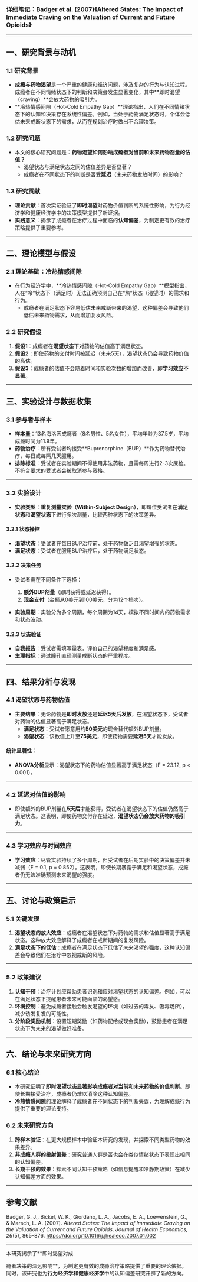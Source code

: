 ### **详细笔记：Badger et al. (2007)《Altered States: The Impact of Immediate Craving on the Valuation of Current and Future Opioids》**  

---

## **一、研究背景与动机**

### **1.1 研究背景**
- **成瘾与药物渴望**是一个严重的健康和经济问题，涉及复杂的行为与认知过程。成瘾者在不同情绪状态下的判断和决策会发生显著变化，其中**即时渴望（craving）**会放大药物的吸引力。
- **冷热情感间隙（Hot-Cold Empathy Gap）**理论指出，人们在不同情绪状态下的认知和决策存在系统性偏差。例如，当处于药物满足状态时，个体会低估未来戒断状态下的需求，从而在规划治疗时做出不合理决策。

### **1.2 研究问题**
- 本文的核心研究问题是：**药物渴望如何影响成瘾者对当前和未来药物剂量的估值？**
  - 渴望状态与满足状态之间的估值差异是否显著？
  - 成瘾者在不同状态下的判断是否受**延迟**（未来药物发放时间）的影响？

### **1.3 研究贡献**
- **理论贡献**：首次实证验证了**即时渴望**对药物价值判断的系统性影响，为行为经济学和健康经济学中的决策模型提供了新证据。
- **实践意义**：揭示了成瘾者在治疗过程中面临的**认知偏差**，为制定更有效的治疗策略提供了重要参考。

---

## **二、理论模型与假设**

### **2.1 理论基础：冷热情感间隙**
- 在行为经济学中，**冷热情感间隙（Hot-Cold Empathy Gap）**模型指出，人在“冷”状态下（满足时）无法正确预测自己在“热”状态（渴望时）的需求和行为。
  - 成瘾者在满足状态下容易低估未来戒断带来的渴望，这种偏差会导致他们低估未来药物需求，从而增加复发风险。

### **2.2 研究假设**
1. **假设1**：成瘾者在**渴望状态**下对药物的估值高于满足状态。
2. **假设2**：即使药物的交付时间被延迟（未来5天），渴望状态仍会导致药物价值的高估。
3. **假设3**：成瘾者的估值不会随着时间和实验次数的增加而改善，即**学习效应不显著**。

---

## **三、实验设计与数据收集**

### **3.1 参与者与样本**
- **样本量**：13名海洛因成瘾者（8名男性、5名女性），平均年龄为37.5岁，平均成瘾时间为11.9年。
- **药物治疗**：所有受试者均接受**Buprenorphine（BUP）**作为药物替代治疗，每日或每隔几天服用。
- **排除标准**：受试者在实验期间不得使用非法药物，且需每周进行2-3次尿检。不符合要求的受试者会被取消参与资格。

---

### **3.2 实验设计**
- **实验类型**：**重复测量实验（Within-Subject Design）**，即每位受试者在**满足状态**和**渴望状态**下进行多次测量，比较两种状态下的决策差异。

#### **3.2.1 状态操控**
- **渴望状态**：受试者在每日BUP治疗前，处于药物缺乏且渴望增强的状态。
- **满足状态**：受试者在服用BUP治疗后，处于药物满足状态。

#### **3.2.2 决策任务**
- 受试者需在不同条件下选择：
  1. **额外BUP剂量**（即时获得或延迟获得）。
  2. **现金支付**（金额从0美元到100美元，分为12个档次）。

- **实验周期**：实验分为多个周期，每个周期为14天，模拟不同时间内的药物需求和状态波动。

#### **3.2.3 状态验证**
- **自我报告**：受试者需填写量表，评价自己的渴望程度和满足感。
- **生理指标**：通过瞳孔直径测量戒断状态的严重程度。

---

## **四、结果分析与发现**

### **4.1 渴望状态与药物估值**
- **主要结果**：无论药物是**即时发放**还是**延迟5天后发放**，在渴望状态下，受试者对药物的估值显著高于满足状态。
  - **满足状态**：受试者愿意用约**50美元**的现金替代额外BUP剂量。
  - **渴望状态**：该数值上升至**75美元**，即使药物需要**延迟5天**才能发放。

#### **统计显著性**：
- **ANOVA分析**显示：渴望状态下的药物估值显著高于满足状态（F = 23.12, p < 0.001）。

---

### **4.2 延迟对估值的影响**
- 即使额外的BUP剂量在**5天后**才能获得，受试者在渴望状态下的估值仍然高于满足状态。这表明，即使药物交付存在延迟，**渴望状态仍会放大药物的吸引力**。

---

### **4.3 学习效应与时间效应**
- **学习效应**：尽管实验持续了多个周期，但受试者在后期实验中的决策偏差并未减弱（F = 0.1, p = 0.852）。这表明，即使长期暴露于满足和渴望状态，成瘾者仍无法准确预测未来渴望的强度。

---

## **五、讨论与政策启示**

### **5.1 关键发现**
1. **渴望状态的放大效应**：成瘾者在渴望状态下对药物的需求和估值显著高于满足状态。这种放大效应解释了成瘾者在戒断期间的复发风险。
2. **满足状态下的低估**：成瘾者在满足状态下低估了未来渴望的强度，这种认知偏差会导致他们在治疗中忽视戒断的风险。

---

### **5.2 政策建议**
1. **认知干预**：治疗计划应帮助患者识别和应对渴望状态的认知偏差。例如，可以在满足状态下提醒患者未来可能面临的渴望感。
2. **环境控制**：避免成瘾者接触会触发渴望的环境（如过去的毒友、吸毒场所），减少诱发复发的可能性。
3. **分阶段奖励机制**：设置短期奖励（如药物配给或现金奖励），鼓励患者在满足状态下为未来的渴望做好准备。

---

## **六、结论与未来研究方向**

### **6.1 核心结论**
- 本研究证明了**即时渴望状态显著影响成瘾者对当前和未来药物的价值判断**。即使长期接受治疗，成瘾者仍难以消除这种认知偏差。
- **冷热情感间隙**的理论解释了成瘾者在不同状态下的判断失误，为理解成瘾行为提供了重要的理论支持。

### **6.2 未来研究方向**
1. **跨样本验证**：在更大规模样本中验证本研究的发现，并探索不同类型药物的效果差异。
2. **非成瘾人群的投射偏差**：研究普通人群是否也会在类似情绪状态下表现出相同的认知偏差。
3. **长期干预的效果**：探索不同认知干预策略（如信息提醒和冷静期政策）在减少认知偏差方面的效果。

---

## **参考文献**

Badger, G. J., Bickel, W. K., Giordano, L. A., Jacobs, E. A., Loewenstein, G., & Marsch, L. A. (2007). *Altered States: The Impact of Immediate Craving on the Valuation of Current and Future Opioids*. *Journal of Health Economics, 26*(5), 865–876. https://doi.org/10.1016/j.jhealeco.2007.01.002

---

本研究揭示了**即时渴望对成

瘾者决策的深远影响**，为制定更有效的成瘾治疗策略提供了重要的理论依据。同时，该研究也为**行为经济学和健康经济学**中的认知偏差研究开辟了新的方向。